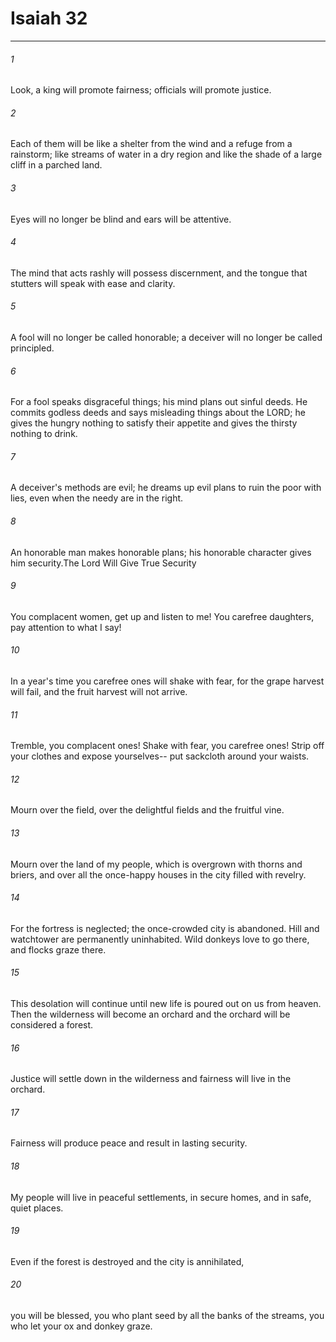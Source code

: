 # Isaiah 32
***



###### 1 
Look, a king will promote fairness; officials will promote justice. 

###### 2 
Each of them will be like a shelter from the wind and a refuge from a rainstorm; like streams of water in a dry region and like the shade of a large cliff in a parched land. 

###### 3 
Eyes will no longer be blind and ears will be attentive. 

###### 4 
The mind that acts rashly will possess discernment, and the tongue that stutters will speak with ease and clarity. 

###### 5 
A fool will no longer be called honorable; a deceiver will no longer be called principled. 

###### 6 
For a fool speaks disgraceful things; his mind plans out sinful deeds. He commits godless deeds and says misleading things about the LORD; he gives the hungry nothing to satisfy their appetite and gives the thirsty nothing to drink. 

###### 7 
A deceiver's methods are evil; he dreams up evil plans to ruin the poor with lies, even when the needy are in the right. 

###### 8 
An honorable man makes honorable plans; his honorable character gives him security.The Lord Will Give True Security 

###### 9 
You complacent women, get up and listen to me! You carefree daughters, pay attention to what I say! 

###### 10 
In a year's time you carefree ones will shake with fear, for the grape harvest will fail, and the fruit harvest will not arrive. 

###### 11 
Tremble, you complacent ones! Shake with fear, you carefree ones! Strip off your clothes and expose yourselves-- put sackcloth around your waists. 

###### 12 
Mourn over the field, over the delightful fields and the fruitful vine. 

###### 13 
Mourn over the land of my people, which is overgrown with thorns and briers, and over all the once-happy houses in the city filled with revelry. 

###### 14 
For the fortress is neglected; the once-crowded city is abandoned. Hill and watchtower are permanently uninhabited. Wild donkeys love to go there, and flocks graze there. 

###### 15 
This desolation will continue until new life is poured out on us from heaven. Then the wilderness will become an orchard and the orchard will be considered a forest. 

###### 16 
Justice will settle down in the wilderness and fairness will live in the orchard. 

###### 17 
Fairness will produce peace and result in lasting security. 

###### 18 
My people will live in peaceful settlements, in secure homes, and in safe, quiet places. 

###### 19 
Even if the forest is destroyed and the city is annihilated, 

###### 20 
you will be blessed, you who plant seed by all the banks of the streams, you who let your ox and donkey graze.
